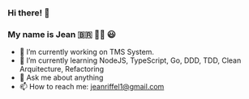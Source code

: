 ### Hi there! 👋

### My name is Jean 🇧🇷 🏳️‍🌈 😃  

- 🔭 I’m currently working on TMS System.
- 🌱 I’m currently learning NodeJS, TypeScript, Go, DDD, TDD, Clean Arquitecture, Refactoring
- 💬 Ask me about anything
- 📫 How to reach me: jeanriffel1@gmail.com

